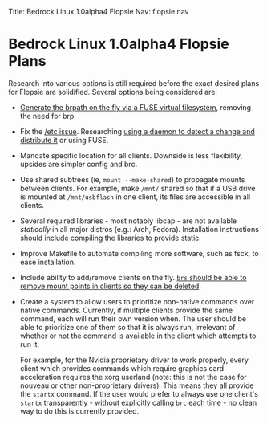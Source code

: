Title: Bedrock Linux 1.0alpha4 Flopsie
Nav: flopsie.nav

Bedrock Linux 1.0alpha4 Flopsie Plans
=====================================

Research into various options is still required before the exact desired plans
for Flopsie are solidified.  Several options being considered are:

- [Generate the brpath on the fly via a FUSE virtual filesystem](http://bedrocklinux.org/issues/issue-d364e2c09c68fa3d060a315d5353f52d6b827b69.html), removing the need for brp.

- Fix the [/etc issue](http://bedrocklinux.org//issues/issue-ed10277445e2bc796171ca53603f0894f300a5ef.html).  Researching [using a daemon to detect a change and distribute it](http://bedrocklinux.org/issues/issue-a158e55ccf9aa3f6eb8036fb086f83c8cdab0cd9.html) or using FUSE.

- Mandate specific location for all clients.  Downside is less flexibility,
upsides are simpler config and brc.

- Use shared subtrees (ie, `mount --make-shared`) to propagate mounts between
  clients.  For example, make `/mnt/` shared so that if a USB drive is mounted
  at `/mnt/usbflash` in one client, its files are accessible in all clients.

- Several required libraries - most notably libcap - are not available
  *statically* in all major distros (e.g.: Arch, Fedora).  Installation
  instructions should include compiling the libraries to provide static.

- Improve Makefile to automate compiling more software, such as fsck, to ease
  installation.

- Include ability to add/remove clients on the fly.  [`brs` should be able to remove mount points in clients so they can be deleted](http://bedrocklinux.org/issues/issue-743e8f4d4958be76542a5dcaf83d5836d3c8d6e2.html).

- Create a system to allow users to prioritize non-native commands over native
  commands.  Currently, if multiple clients provide the same command, each will
  run their own version when.  The user should be able to prioritize one of
  them so that it is always run, irrelevant of whether or not the command is
  available in the client which attempts to run it.

  For example, for the Nvidia proprietary driver to work properly, every client
  which provides commands which require graphics card acceleration requires the
  xorg userland (note: this is not the case for nouveau or other non-proprietary
  drivers).  This means they all provide the `startx` command.  If the user would
  prefer to always use one client's `startx` transparently - without explicitly
  calling `brc` each time -  no clean way to do this is currently provided.

